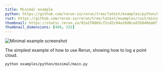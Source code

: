```yaml
---
title: Minimal example
python: https://github.com/rerun-io/rerun/tree/latest/examples/python/minimal/main.py
rust: https://github.com/rerun-io/rerun/tree/latest/examples/rust/minimal/src/main.rs
thumbnail: https://static.rerun.io/92a1f80b5cf2cd2c04a10d8ced35849da8f1c0ed_minimal_480w.png
thumbnail_dimensions: [480, 322]
---
```


<picture>
  <source media="(max-width: 480px)" srcset="https://static.rerun.io/minimal/0e47ac513ab25d56cf2b493128097d499a07e5e8/480w.png">
  <source media="(max-width: 768px)" srcset="https://static.rerun.io/minimal/0e47ac513ab25d56cf2b493128097d499a07e5e8/768w.png">
  <source media="(max-width: 1024px)" srcset="https://static.rerun.io/minimal/0e47ac513ab25d56cf2b493128097d499a07e5e8/1024w.png">
  <source media="(max-width: 1200px)" srcset="https://static.rerun.io/minimal/0e47ac513ab25d56cf2b493128097d499a07e5e8/1200w.png">
  <img src="https://static.rerun.io/minimal/0e47ac513ab25d56cf2b493128097d499a07e5e8/full.png" alt="Minimal example screenshot">
</picture>

The simplest example of how to use Rerun, showing how to log a point cloud.

```bash
python examples/python/minimal/main.py
```

